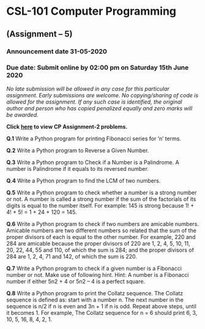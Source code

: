 # CSL-101 Computer Programming 
## (Assignment – 5)
### Announcement date 31-05-2020
### Due date: Submit online by 02:00 pm on Saturday 15th June 2020
*No late submission will be allowed in any case for this particular assignment. Early submissions are welcome.*
*No copying/sharing of code is allowed for the assignment. If any such case is identified, the original author and person who has copied penalized equally and zero marks will be awarded.*

**Click [here](https://github.com/ABD-01/CSL-101-Assignments/blob/docs/CP-Assignment-2.pdf) to view CP Assignment-2 problems.**

**Q.1**	Write a Python program for printing Fibonacci series for ‘n’ terms.

**Q.2**	Write a Python program to Reverse a Given Number.

**Q.3**	Write a Python program to Check if a Number is a Palindrome. A number is Palindrome if it equals to its reversed number.

**Q.4**	Write a Python program to find the LCM of two numbers.

**Q.5**	Write a Python program to check whether a number is a strong number or not. A number is called a strong number if the sum of the factorials of its digits is equal to the number itself. For example: 145 is strong because 1! + 4! + 5! = 1 + 24 + 120 =
145.

**Q.6**	Write a Python program to check if two numbers are amicable numbers. Amicable numbers are two different numbers so related that the sum of the proper divisors of each is equal to the other number. For example, 220 and 284 are amicable because the proper divisors of 220 are 1, 2, 4, 5, 10, 11, 20, 22, 44, 55 and 110, of which the
sum is 284; and the proper divisors of 284 are 1, 2, 4, 71 and 142, of which the sum
is 220.

**Q.7**	Write a Python program to check if a given number is a Fibonacci number or not. Make use of following hint. Hint: A number is a Fibonacci number if either 5n2 + 4 or 5n2 – 4 is a perfect square.

**Q.8**	Write a Python program to print the Collatz sequence. The Collatz sequence is defined as: start with a number n. The next number in the sequence is n/2 if n is even and 3n + 1 if n is odd. Repeat above steps, until it becomes 1.
For example, The Collatz sequence for n = 6 should print 6, 3, 10, 5, 16, 8, 4, 2, 1.


